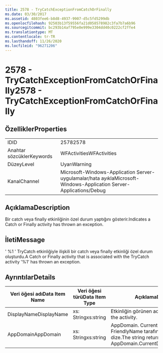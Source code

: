 ```yaml
---
title: 2578 - TryCatchExceptionFromCatchOrFinally
ms.date: 03/30/2017
ms.assetid: 4803fee6-b8d8-4937-9907-d5c5fd5299db
ms.openlocfilehash: 92503b13f59556fa21d058578982c3fa7b7a6b96
ms.sourcegitcommit: bc293b14af795e0e999e3304dd40c0222cf2ffe4
ms.translationtype: MT
ms.contentlocale: tr-TR
ms.lasthandoff: 11/26/2020
ms.locfileid: "96271206"
---
```

# <a name="2578---trycatchexceptionfromcatchorfinally"></a><span data-ttu-id="dbe7b-102">2578 - TryCatchExceptionFromCatchOrFinally</span><span class="sxs-lookup"><span data-stu-id="dbe7b-102">2578 - TryCatchExceptionFromCatchOrFinally</span></span>

## <a name="properties"></a><span data-ttu-id="dbe7b-103">Özellikler</span><span class="sxs-lookup"><span data-stu-id="dbe7b-103">Properties</span></span>  
  
|||  
|-|-|  
|<span data-ttu-id="dbe7b-104">ID</span><span class="sxs-lookup"><span data-stu-id="dbe7b-104">ID</span></span>|<span data-ttu-id="dbe7b-105">2578</span><span class="sxs-lookup"><span data-stu-id="dbe7b-105">2578</span></span>|  
|<span data-ttu-id="dbe7b-106">Anahtar sözcükler</span><span class="sxs-lookup"><span data-stu-id="dbe7b-106">Keywords</span></span>|<span data-ttu-id="dbe7b-107">WFActivities</span><span class="sxs-lookup"><span data-stu-id="dbe7b-107">WFActivities</span></span>|  
|<span data-ttu-id="dbe7b-108">Düzey</span><span class="sxs-lookup"><span data-stu-id="dbe7b-108">Level</span></span>|<span data-ttu-id="dbe7b-109">Uyarı</span><span class="sxs-lookup"><span data-stu-id="dbe7b-109">Warning</span></span>|  
|<span data-ttu-id="dbe7b-110">Kanal</span><span class="sxs-lookup"><span data-stu-id="dbe7b-110">Channel</span></span>|<span data-ttu-id="dbe7b-111">Microsoft-Windows-Application Server-uygulamalar/hata ayıkla</span><span class="sxs-lookup"><span data-stu-id="dbe7b-111">Microsoft-Windows-Application Server-Applications/Debug</span></span>|  
  
## <a name="description"></a><span data-ttu-id="dbe7b-112">Açıklama</span><span class="sxs-lookup"><span data-stu-id="dbe7b-112">Description</span></span>  

 <span data-ttu-id="dbe7b-113">Bir catch veya finally etkinliğinin özel durum yaptığını gösterir.</span><span class="sxs-lookup"><span data-stu-id="dbe7b-113">Indicates a Catch or Finally activity has thrown an exception.</span></span>  
  
## <a name="message"></a><span data-ttu-id="dbe7b-114">İleti</span><span class="sxs-lookup"><span data-stu-id="dbe7b-114">Message</span></span>  

 <span data-ttu-id="dbe7b-115">' %1 ' TryCatch etkinliğiyle ilişkili bir catch veya finally etkinliği özel durum oluşturdu.</span><span class="sxs-lookup"><span data-stu-id="dbe7b-115">A Catch or Finally activity that is associated with the TryCatch activity '%1' has thrown an exception.</span></span>  
  
## <a name="details"></a><span data-ttu-id="dbe7b-116">Ayrıntılar</span><span class="sxs-lookup"><span data-stu-id="dbe7b-116">Details</span></span>  
  
|<span data-ttu-id="dbe7b-117">Veri öğesi adı</span><span class="sxs-lookup"><span data-stu-id="dbe7b-117">Data Item Name</span></span>|<span data-ttu-id="dbe7b-118">Veri öğesi türü</span><span class="sxs-lookup"><span data-stu-id="dbe7b-118">Data Item Type</span></span>|<span data-ttu-id="dbe7b-119">Açıklama</span><span class="sxs-lookup"><span data-stu-id="dbe7b-119">Description</span></span>|  
|--------------------|--------------------|-----------------|  
|<span data-ttu-id="dbe7b-120">DisplayName</span><span class="sxs-lookup"><span data-stu-id="dbe7b-120">DisplayName</span></span>|<span data-ttu-id="dbe7b-121">xs: String</span><span class="sxs-lookup"><span data-stu-id="dbe7b-121">xs:string</span></span>|<span data-ttu-id="dbe7b-122">Etkinliğin görünen adı.</span><span class="sxs-lookup"><span data-stu-id="dbe7b-122">The display name of the activity.</span></span>|  
|<span data-ttu-id="dbe7b-123">AppDomain</span><span class="sxs-lookup"><span data-stu-id="dbe7b-123">AppDomain</span></span>|<span data-ttu-id="dbe7b-124">xs: String</span><span class="sxs-lookup"><span data-stu-id="dbe7b-124">xs:string</span></span>|<span data-ttu-id="dbe7b-125">AppDomain. CurrentDomain. FriendlyName tarafından döndürülen dize.</span><span class="sxs-lookup"><span data-stu-id="dbe7b-125">The string returned by AppDomain.CurrentDomain.FriendlyName.</span></span>|
